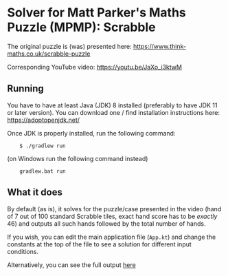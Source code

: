 # Solver for Matt Parker's Maths Puzzle (MPMP): Scrabble

The original puzzle is (was) presented here: https://www.think-maths.co.uk/scrabble-puzzle

Corresponding YouTube video: https://youtu.be/JaXo_i3ktwM

## Running

You have to have at least Java (JDK) 8 installed (preferably to have JDK 11 or later version). You can download
one / find installation instructions here: https://adoptopenjdk.net/

Once JDK is properly installed, run the following command:

```
    $ ./gradlew run
```

(on Windows run the following command instead)

```
    gradlew.bat run
```

## What it does

By default (as is), it solves for the puzzle/case presented in the video (hand of 7 out of 100 standard Scrabble tiles,
exact hand score has to be _exactly_ 46) and outputs all such hands followed by the total number of hands.

If you wish, you can edit the main application file (`App.kt`) and change the constants at the top of the file to see
a solution for different input conditions.

Alternatively, you can see the full output [here](SPOILERS.md)
